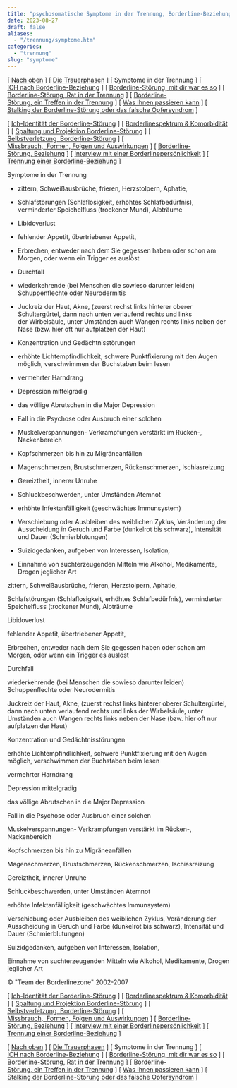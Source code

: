 ```yaml
---
title: "psychosomatische Symptome in der Trennung, Borderline-Beziehung"
date: 2023-08-27
draft: false
aliases:
  - "/trennung/symptome.htm"
categories:
  - "trennung"
slug: "symptome"
---
```


[ [Nach oben](trennung.htm) ] [ [Die Trauerphasen](../trauer/trauer.htm) ] [ Symptome in der Trennung ] [ [ICH nach Borderline-Beziehung](ich_nach_trennung.htm) ] [ [Borderline-Störung, mit dir war es so](../beziehung/beziehung2/beziehung2.htm) ] [ [Borderline-Störung, Rat in der Trennung](ratschlaege_trennung.htm) ] [ [Borderline-Störung, ein Treffen in der Trennung](trennung_treffen.htm) ] [ [Was Ihnen passieren kann](was_ihnen_passieren_kann.htm) ] [ [Stalking der Borderline-Störung oder das falsche Opfersyndrom](stalking.htm) ]

[ [Ich-Identität der Borderline-Störung](../bord/bord3/bord_stoerung_1.html) ] [ [Borderlinespektrum & Komorbidität](../bord/borderlinespektrum_mit.htm) ] [ [Spaltung und Projektion Borderline-Störung](../spaltung/spaltung.html) ] [ [Selbstverletzung  Borderline-Störung](../ssv/ssvv.htm) ] [ [Missbrauch,  Formen, Folgen und Auswirkungen](../bord/missbrauch.htm) ] [ [Borderline-Störung, Beziehung](../beziehung/beziehung.htm) ] [ [Interview mit einer Borderlinepersönlichkeit](../bord/interview_mit_borderline.htm) ] [ [Trennung einer Borderline-Beziehung](trennung.htm) ]

Symptome in der
Trennung

- zittern,
      Schweißausbrüche, frieren, Herzstolpern, Aphatie,

- Schlafstörungen
      (Schlaflosigkeit, erhöhtes Schlafbedürfnis), verminderter Speichelfluss
      (trockener Mund), Albträume

- Libidoverlust

- fehlender
Appetit, übertriebener Appetit,

- Erbrechen, entweder nach dem Sie gegessen haben oder schon am Morgen, oder wenn ein
Trigger es auslöst

- Durchfall

- wiederkehrende
(bei Menschen die sowieso darunter leiden) Schuppenflechte oder Neurodermitis

- Juckreiz der Haut, Akne, (zuerst rechst links hinterer oberer Schultergürtel,
 dann nach unten verlaufend rechts und links der Wirbelsäule, unter
 Umständen auch Wangen rechts links neben der Nase (bzw. hier oft nur
 aufplatzen der Haut)

- Konzentration
und Gedächtnisstörungen

- erhöhte
Lichtempfindlichkeit, schwere Punktfixierung mit den Augen möglich, verschwimmen
der Buchstaben beim lesen

- vermehrter
Harndrang

- Depression mittelgradig

- das völlige Abrutschen
      in die Major Depression

- Fall in die
      Psychose oder Ausbruch einer solchen

- Muskelverspannungen-
Verkrampfungen verstärkt im Rücken-, Nackenbereich

- Kopfschmerzen
bis hin zu Migräneanfällen

- Magenschmerzen,
Brustschmerzen, Rückenschmerzen, Ischiasreizung

- Gereiztheit,
innerer Unruhe

- Schluckbeschwerden,
unter Umständen Atemnot

- erhöhte Infektanfälligkeit (geschwächtes Immunsystem)

- Verschiebung
oder Ausbleiben des weiblichen Zyklus, Veränderung der Ausscheidung in Geruch
und Farbe (dunkelrot bis schwarz), Intensität und Dauer (Schmierblutungen)

- Suizidgedanken,
aufgeben von Interessen, Isolation,

- Einnahme von
      suchterzeugenden Mitteln wie Alkohol, Medikamente, Drogen jeglicher Art

zittern,
      Schweißausbrüche, frieren, Herzstolpern, Aphatie,

Schlafstörungen
      (Schlaflosigkeit, erhöhtes Schlafbedürfnis), verminderter Speichelfluss
      (trockener Mund), Albträume

Libidoverlust

fehlender
Appetit, übertriebener Appetit,

Erbrechen, entweder nach dem Sie gegessen haben oder schon am Morgen, oder wenn ein
Trigger es auslöst

Durchfall

wiederkehrende
(bei Menschen die sowieso darunter leiden) Schuppenflechte oder Neurodermitis

Juckreiz der Haut, Akne, (zuerst rechst links hinterer oberer Schultergürtel,
 dann nach unten verlaufend rechts und links der Wirbelsäule, unter
 Umständen auch Wangen rechts links neben der Nase (bzw. hier oft nur
 aufplatzen der Haut)

Konzentration
und Gedächtnisstörungen

erhöhte
Lichtempfindlichkeit, schwere Punktfixierung mit den Augen möglich, verschwimmen
der Buchstaben beim lesen

vermehrter
Harndrang

Depression mittelgradig

das völlige Abrutschen
      in die Major Depression

Fall in die
      Psychose oder Ausbruch einer solchen

Muskelverspannungen-
Verkrampfungen verstärkt im Rücken-, Nackenbereich

Kopfschmerzen
bis hin zu Migräneanfällen

Magenschmerzen,
Brustschmerzen, Rückenschmerzen, Ischiasreizung

Gereiztheit,
innerer Unruhe

Schluckbeschwerden,
unter Umständen Atemnot

erhöhte Infektanfälligkeit (geschwächtes Immunsystem)

Verschiebung
oder Ausbleiben des weiblichen Zyklus, Veränderung der Ausscheidung in Geruch
und Farbe (dunkelrot bis schwarz), Intensität und Dauer (Schmierblutungen)

Suizidgedanken,
aufgeben von Interessen, Isolation,

Einnahme von
      suchterzeugenden Mitteln wie Alkohol, Medikamente, Drogen jeglicher Art

© "Team der Borderlinezone"
2002-2007

[ [Ich-Identität der Borderline-Störung](../bord/bord3/bord_stoerung_1.html) ] [ [Borderlinespektrum & Komorbidität](../bord/borderlinespektrum_mit.htm) ] [ [Spaltung und Projektion Borderline-Störung](../spaltung/spaltung.html) ] [ [Selbstverletzung  Borderline-Störung](../ssv/ssvv.htm) ] [ [Missbrauch,  Formen, Folgen und Auswirkungen](../bord/missbrauch.htm) ] [ [Borderline-Störung, Beziehung](../beziehung/beziehung.htm) ] [ [Interview mit einer Borderlinepersönlichkeit](../bord/interview_mit_borderline.htm) ] [ [Trennung einer Borderline-Beziehung](trennung.htm) ]

[ [Nach oben](trennung.htm) ] [ [Die Trauerphasen](../trauer/trauer.htm) ] [ Symptome in der Trennung ] [ [ICH nach Borderline-Beziehung](ich_nach_trennung.htm) ] [ [Borderline-Störung, mit dir war es so](../beziehung/beziehung2/beziehung2.htm) ] [ [Borderline-Störung, Rat in der Trennung](ratschlaege_trennung.htm) ] [ [Borderline-Störung, ein Treffen in der Trennung](trennung_treffen.htm) ] [ [Was Ihnen passieren kann](was_ihnen_passieren_kann.htm) ] [ [Stalking der Borderline-Störung oder das falsche Opfersyndrom](stalking.htm) ]